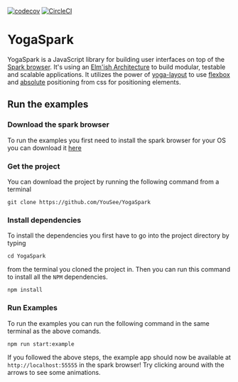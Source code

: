 [![codecov](https://codecov.io/gh/YouSee/yoga-layout-spark-ui/branch/master/graph/badge.svg?token=gLNjJNaHDb)](https://codecov.io/gh/YouSee/yoga-layout-spark-ui)
[![CircleCI](https://circleci.com/gh/YouSee/yoga-layout-spark-ui.svg?style=svg)](https://circleci.com/gh/YouSee/yoga-layout-spark-ui)

# **YogaSpark**

YogaSpark is a JavaScript library for building user interfaces on top of the [Spark browser](http://www.sparkui.org). It's using an [Elm'ish Architecture](https://guide.elm-lang.org/architecture/) to build modular, testable and scalable applications. It utilizes the power of [yoga-layout](https://yogalayout.com/) to use [flexbox](https://css-tricks.com/snippets/css/a-guide-to-flexbox/) and [absolute](https://developer.mozilla.org/en-US/docs/Web/CSS/position) positioning from css for positioning elements.

## **Run the examples**

### Download the spark browser

To run the examples you first need to install the spark browser for your OS you can download it [here](http://www.sparkui.org/docs/getting_started.html)

### Get the project

You can download the project by running the following command from a terminal

`git clone https://github.com/YouSee/YogaSpark`

### Install dependencies

To install the dependencies you first have to go into the project directory by typing

`cd YogaSpark`

from the terminal you cloned the project in. Then you can run this command to install all the `NPM` dependencies.

`npm install`

### Run Examples

To run the examples you can run the following command in the same terminal as the above comands.

`npm run start:example`

If you followed the above steps, the example app should now be available at `http://localhost:55555` in the spark browser! Try clicking around with the arrows to see some animations.
